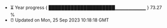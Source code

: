 - ⏳ Year progress { █████████████████████▁▁▁▁▁▁▁▁▁ } 73.27 %
- ⏰ Updated on Mon, 25 Sep 2023 10:18:18 GMT

